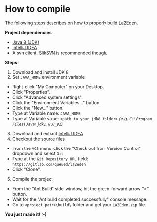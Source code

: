 # How to compile
The following steps describes on how to properly build [La2Eden](http://la2eden.com).

**Project dependencies:**
  - [Java 8 (JDK)](http://www.oracle.com/technetwork/pt/java/javase/downloads/jdk8-downloads-2133151.html)
  - [IntelliJ IDEA](https://www.jetbrains.com/idea/download/)
  - A svn client. [SlikSVN](https://sliksvn.com/download/) is recommended though.

**Steps:**
1. Download and install [JDK 8](http://www.oracle.com/technetwork/pt/java/javase/downloads/jdk8-downloads-2133151.html)
2. Set `JAVA_HOME` environment variable
  - Right-click "My Computer" on your Desktop.
  - Click "Properties".
  - Click "Advanced system settings".
  - Click the "Environment Variables..." button.
  - Click the "New..." button.
  - Type at Variable name: `JAVA_HOME`
  - Type at Variable value: `<path_to_your_jdk8_folder>` *(e.g. `C:\Program Files\Java\jdk1.8.0_91`)*
3. Download and extract [IntelliJ IDEA](https://www.jetbrains.com/idea/download/)
4. Checkout the source files
  - From the `VCS` menu, click the "Check out from Version Control" dropdown and select `Git`
  - Type at the `Git Repository URL` field: `https://gitlab.com/queued/la2eden`
  - Click "Clone".
5. Compile the project
  - From the "Ant Build" side-window, hit the green-forward arrow *">"* button.
  - Wait for the "Ant build completed successfully" console message.
  - Go to `<project_path>\build\` folder and get your `La2Eden.zip` file.

**You just made it! :-)**
